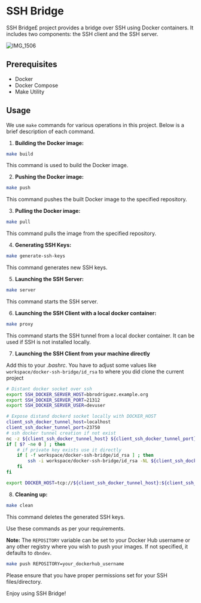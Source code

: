 # SSH Bridge

SSH Bridge£ project provides a bridge over SSH using Docker containers. It includes two components: the SSH client and the SSH server.

![IMG_1506](https://github.com/user-attachments/assets/955cdc8e-9631-46a0-b26b-2dacf269337d)

## Prerequisites

- Docker
- Docker Compose
- Make Utility

## Usage

We use `make` commands for various operations in this project. Below is a brief description of each command.

1. **Building the Docker image:**

```bash
make build
```
This command is used to build the Docker image.

2. **Pushing the Docker image:**

```bash
make push
```
This command pushes the built Docker image to the specified repository.

3. **Pulling the Docker image:**

```bash
make pull
```
This command pulls the image from the specified repository.

4. **Generating SSH Keys:**

```bash
make generate-ssh-keys
```
This command generates new SSH keys.

5. **Launching the SSH Server:**

```bash
make server
```
This command starts the SSH server.

6. **Launching the SSH Client with a local docker container:**

```bash
make proxy
```
This command starts the SSH tunnel from a local docker container.
It can be used if SSH is not installed locally.

7. **Launching the SSH Client from your machine directly**

Add this to your *.bashrc*. You have to adjust some values like `workspace/docker-ssh-bridge/id_rsa` to where you did clone the current project

```bash
# Distant docker socket over ssh
export SSH_DOCKER_SERVER_HOST=bbrodriguez.example.org
export SSH_DOCKER_SERVER_PORT=21312
export SSH_DOCKER_SERVER_USER=devuser

# Expose distand dockerd socket locally with DOCKER_HOST
client_ssh_docker_tunnel_host=localhost
client_ssh_docker_tunnel_port=23750
# ssh docker tunnel creation if not exist
nc -z ${client_ssh_docker_tunnel_host} ${client_ssh_docker_tunnel_port}
if [ $? -ne 0 ] ; then
    # if private key exists use it directly
    if [ -f workspace/docker-ssh-bridge/id_rsa ] ; then
        ssh -i workspace/docker-ssh-bridge/id_rsa -NL ${client_ssh_docker_tunnel_host}:${client_ssh_docker_tunnel_port}:/var/run/docker.sock ${SSH_DOCKER_SERVER_USER}@${SSH_DOCKER_SERVER_HOST} -p ${SSH_DOCKER_SERVER_PORT} &
    fi
fi

export DOCKER_HOST=tcp://${client_ssh_docker_tunnel_host}:${client_ssh_docker_tunnel_port}
```

8. **Cleaning up:**

```bash
make clean
```
This command deletes the generated SSH keys.

Use these commands as per your requirements.

**Note:**
The `REPOSITORY` variable can be set to your Docker Hub username or any other registry where you wish to push your images. If not specified, it defaults to `dbndev`.

```bash
make push REPOSITORY=your_dockerhub_username
```

Please ensure that you have proper permissions set for your SSH files/directory.

Enjoy using SSH Bridge!